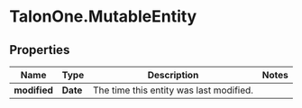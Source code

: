 # TalonOne.MutableEntity

## Properties

Name | Type | Description | Notes
------------ | ------------- | ------------- | -------------
**modified** | **Date** | The time this entity was last modified. | 


